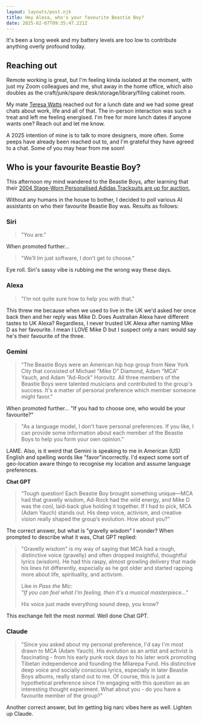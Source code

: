 ```yaml
---
layout: layouts/post.njk
title: Hey Alexa, who's your favourite Beastie Boy?
date: 2025-02-07T09:35:47.221Z
---
```

It's been a long week and my battery levels are too low to contribute anything overly profound today.

## Reaching out

Remote working is great, but I'm feeling kinda isolated at the moment, with just my Zoom colleagues and me, shut away in the home office, which also doubles as the craft/junk/spare desk/storage/library/filing cabinet room.

My mate [Teresa Watts](https://teresawatts.com/) reached out for a lunch date and we had some great chats about work, life and all of that. The in-person interaction was such a treat and left me feeling energised. I'm free for more lunch dates if anyone wants one? Reach out and let me know.

A 2025 intention of mine is to talk to more designers, more often. Some peeps have already been reached out to, and I'm grateful they have agreed to a chat. Some of you may hear from me soon!

## **Who is your favourite Beastie Boy?**

This afternoon my mind wandered to the Beastie Boys, after learning that their [2004 Stage-Worn Personalised Adidas Tracksuits are up for auction.](https://bid.juliensauctions.com/lot-details/index/catalog/603/lot/250180/the-beastie-boys-2004-stage-worn-personalized-adidas-tracksuits)

Without any humans in the house to bother, I decided to poll various AI assistants on who their favourite Beastie Boy was. Results as follows:

### Siri

> "You are." 

When promoted further...

> "We’ll Im just software, I don’t get to choose."

Eye roll. Siri's sassy vibe is rubbing me the wrong way these days.

### Alexa

> "I’m not quite sure how to help you with that."

This threw me because when we used to live in the UK we'd asked her once back then and her reply was Mike D. Does Australian Alexa have different tastes to UK Alexa? Regardless, I never trusted UK Alexa after naming Mike D as her favourite. I mean I LOVE Mike D but I suspect only a narc would say he's their favourite of the three. 

### Gemini

> "The Beastie Boys were an American hip hop group from New York City that consisted of Michael "Mike D" Diamond, Adam "MCA" Yauch, and Adam "Ad-Rock" Horovitz. All three members of the Beastie Boys were talented musicians and contributed to the group's success. It's a matter of personal preference which member someone might favor."

When promoted further... "If you had to choose one, who would be your favourite?"

> "As a language model, I don't have personal preferences. If you like, I can provide some information about each member of the Beastie Boys to help you form your own opinion."

LAME. Also, is it weird that Gemini is speaking to me in American (US) English and spelling words like "favor"incorrectly. I'd expect some sort of geo-location aware thingo to recognise my location and assume language preferences.  

**Chat GPT**

> “Tough question! Each Beastie Boy brought something unique—MCA had that gravelly wisdom, Ad-Rock had the wild energy, and Mike D was the cool, laid-back glue holding it together. If I had to pick, MCA (Adam Yauch) stands out. His deep voice, activism, and creative vision really shaped the group’s evolution. How about you?”

The correct answer, but what is "gravelly wisdom" I wonder? When prompted to describe what it was, Chat GPT replied:

> "Gravelly wisdom" is my way of saying that MCA had a rough, distinctive voice (gravelly) and often dropped insightful, thoughtful lyrics (wisdom). He had this raspy, almost growling delivery that made his lines hit differently, especially as he got older and started rapping more about life, spirituality, and activism.
>
> Like in *Pass the Mic*:\
> *"If you can feel what I'm feeling, then it's a musical masterpiece..."*
>
> His voice just made everything sound deep, you know? 

This exchange felt the most *normal.* Well done Chat GPT.

### Claude

> "Since you asked about my personal preference, I'd say I'm most drawn to MCA (Adam Yauch). His evolution as an artist and activist is fascinating - from his early punk rock days to his later work promoting Tibetan independence and founding the Milarepa Fund. His distinctive deep voice and socially conscious lyrics, especially in later Beastie Boys albums, really stand out to me. Of course, this is just a hypothetical preference since I'm engaging with this question as an interesting thought experiment. What about you - do you have a favourite member of the group?"

Another correct answer, but Im getting big narc vibes here as well. Lighten up Claude.